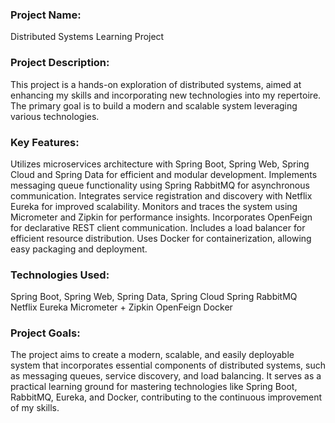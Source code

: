 ### Project Name: 
Distributed Systems Learning Project

### Project Description:
This project is a hands-on exploration of distributed systems, aimed at enhancing my skills and incorporating new technologies into my repertoire. 
The primary goal is to build a modern and scalable system leveraging various technologies.

### Key Features:
Utilizes microservices architecture with Spring Boot, Spring Web, Spring Cloud and Spring Data for efficient and modular development.
Implements messaging queue functionality using Spring RabbitMQ for asynchronous communication.
Integrates service registration and discovery with Netflix Eureka for improved scalability.
Monitors and traces the system using Micrometer and Zipkin for performance insights.
Incorporates OpenFeign for declarative REST client communication.
Includes a load balancer for efficient resource distribution.
Uses Docker for containerization, allowing easy packaging and deployment.

### Technologies Used:
Spring Boot, Spring Web, Spring Data, Spring Cloud
Spring RabbitMQ
Netflix Eureka
Micrometer + Zipkin
OpenFeign
Docker

### Project Goals:
The project aims to create a modern, scalable, and easily deployable system that incorporates essential components of distributed systems, such as messaging queues, service discovery, and load balancing. 
It serves as a practical learning ground for mastering technologies like Spring Boot, RabbitMQ, Eureka, and Docker, contributing to the continuous improvement of my skills.
